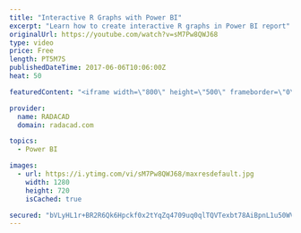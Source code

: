 ```yaml
---
title: "Interactive R Graphs with Power BI"
excerpt: "Learn how to create interactive R graphs in Power BI report"
originalUrl: https://youtube.com/watch?v=sM7Pw8QWJ68
type: video
price: Free
length: PT5M7S
publishedDateTime: 2017-06-06T10:06:00Z
heat: 50

featuredContent: "<iframe width=\"800\" height=\"500\" frameborder=\"0\" src=\"https://www.youtube.com/embed/sM7Pw8QWJ68\" allow=\"accelerometer; autoplay; encrypted-media; gyroscope; picture-in-picture\" allowfullscreen></iframe>"

provider:
  name: RADACAD
  domain: radacad.com

topics:
  - Power BI

images:
  - url: https://i.ytimg.com/vi/sM7Pw8QWJ68/maxresdefault.jpg
    width: 1280
    height: 720
    isCached: true

secured: "bVLyHL1r+BR2R6Qk6Hpckf0x2tYqZq4709uq0qlTQVTexbt78AiBpnL1u50WV/6U7Kq+u8FUkAhwDiUE6uWJpXqZZ08sS7lqKahp4yqyaDR5NSLh7547bjDYXaRvUqcnHBG7IKWDoBBagbKgKIig623M6C3F768LFbaUhth7oUovA5JQHMiC5WivHpRuXDtzkYyuWOiJLIEgp0Eyb7fSV0kwQSg30MA4Yrlmu4EJ5twlmuWjGiCHzn4CPUJM/UDeP9+xoLk0ig/ulj9FE73Dpe8DAV3XlSrNbit3SrJtu7rLPV84oxHdDdvQIypSgIHHfqigU2fXbX4/ITCYfgEaqe9yxmWOqn8mh4qoDymQmdxzKrRFS38QdzMrgHKKfT9vXwnjMRIgX++L9/g0B50VRC0FQ394YyQcaCBoHO1d2HU=;vBjn6XB7PaIYX8AcPqZyYA=="
---
```


